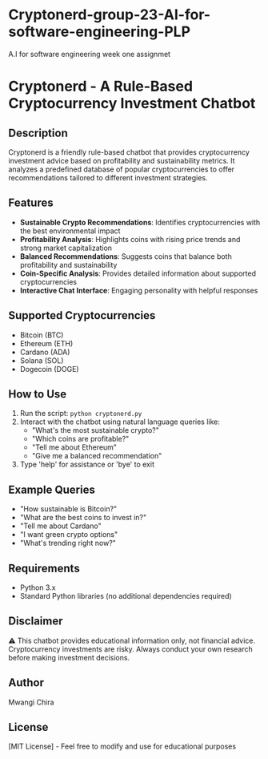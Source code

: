 # Cryptonerd-group-23-AI-for-software-engineering-PLP
A.I for software engineering week one assignmet
# Cryptonerd - A Rule-Based Cryptocurrency Investment Chatbot

## Description
Cryptonerd is a friendly rule-based chatbot that provides cryptocurrency investment advice based on profitability and sustainability metrics. It analyzes a predefined database of popular cryptocurrencies to offer recommendations tailored to different investment strategies.

## Features
- **Sustainable Crypto Recommendations**: Identifies cryptocurrencies with the best environmental impact
- **Profitability Analysis**: Highlights coins with rising price trends and strong market capitalization
- **Balanced Recommendations**: Suggests coins that balance both profitability and sustainability
- **Coin-Specific Analysis**: Provides detailed information about supported cryptocurrencies
- **Interactive Chat Interface**: Engaging personality with helpful responses

## Supported Cryptocurrencies
- Bitcoin (BTC)
- Ethereum (ETH)
- Cardano (ADA)
- Solana (SOL)
- Dogecoin (DOGE)

## How to Use
1. Run the script: `python cryptonerd.py`
2. Interact with the chatbot using natural language queries like:
   - "What's the most sustainable crypto?"
   - "Which coins are profitable?"
   - "Tell me about Ethereum"
   - "Give me a balanced recommendation"
3. Type 'help' for assistance or 'bye' to exit

## Example Queries
- "How sustainable is Bitcoin?"
- "What are the best coins to invest in?"
- "Tell me about Cardano"
- "I want green crypto options"
- "What's trending right now?"

## Requirements
- Python 3.x
- Standard Python libraries (no additional dependencies required)

## Disclaimer
⚠️ This chatbot provides educational information only, not financial advice. Cryptocurrency investments are risky. Always conduct your own research before making investment decisions.

## Author
Mwangi Chira

## License
[MIT License] - Feel free to modify and use for educational purposes